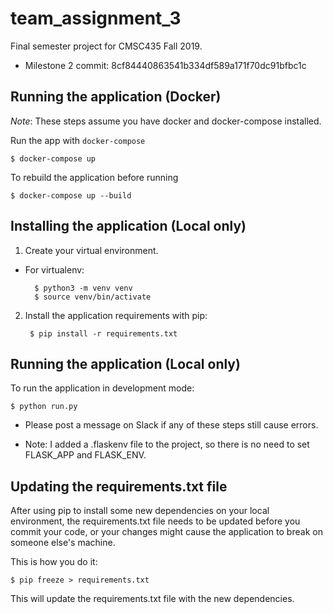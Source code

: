 # team_assignment_3

Final semester project for CMSC435 Fall 2019.

* Milestone 2 commit: 8cf84440863541b334df589a171f70dc91bfbc1c

## Running the application (Docker)

*Note*: These steps assume you have docker and docker-compose installed.

Run the app with ```docker-compose```

    $ docker-compose up

To rebuild the application before running

    $ docker-compose up --build

## Installing the application (Local only)

1. Create your virtual environment.

- For virtualenv:

        $ python3 -m venv venv
        $ source venv/bin/activate

2. Install the application requirements with pip:

        $ pip install -r requirements.txt

## Running the application (Local only)

To run the application in development mode:

    $ python run.py

- Please post a message on Slack if any of these steps still cause errors.

- Note: I added a .flaskenv file to the project, so there is no need to set
  FLASK_APP and FLASK_ENV.


## Updating the requirements.txt file

After using pip to install some new dependencies on your local environment, the
requirements.txt file needs to be updated before you commit your code, or your
changes might cause the application to break on someone else's machine.

This is how you do it:

    $ pip freeze > requirements.txt

This will update the requirements.txt file with the new dependencies. 
